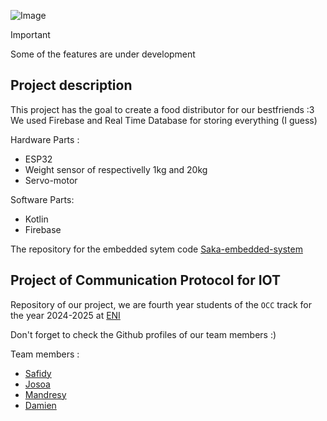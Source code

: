 ![Image](https://github.com/user-attachments/assets/031d2699-0f9d-4ce1-a10c-3d6282a2146a)


> [!IMPORTANT]
> Some of the features are under development

## Project description
This project has the goal to create a food distributor for our bestfriends :3\
We used Firebase and Real Time Database for storing everything (I guess)

Hardware Parts : 
 - ESP32
 - Weight sensor of respectivelly 1kg and 20kg
 - Servo-motor

Software Parts:
 - Kotlin
 - Firebase

The repository for the embedded sytem code [Saka-embedded-system](https://github.com/disikoX/Saka-embedded-system)

## Project of Communication Protocol for IOT
Repository of our project, we are fourth year students of the `OCC` track for the year 2024-2025 at [ENI](https://eni.mg/)

Don't forget to check the Github profiles of our team members :)

Team members : 
  - [Safidy](https://github.com/akiraNC) 
  - [Josoa](https://github.com/josoa-ramaroson) 
  - [Mandresy](https://github.com/Yserdnam) 
  - [Damien](https://github.com/disikoX) 
